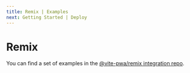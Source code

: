 ```yaml
---
title: Remix | Examples
next: Getting Started | Deploy
---
```


# Remix

You can find a set of examples in the [@vite-pwa/remix integration repo](https://github.com/vite-pwa/remix/tree/main/examples).
